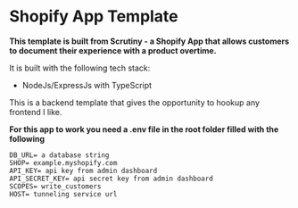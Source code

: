 # Shopify App Template

**This template is built from Scrutiny - a Shopify App that allows customers to document their experience with a product overtime.**

It is built with the following tech stack:
- NodeJs/ExpressJs with TypeScript


This is a backend template that gives the opportunity to hookup any frontend I like.

**For this app to work you need a .env file in the root folder filled with the following**

```
DB_URL= a database string
SHOP= example.myshopify.com
API_KEY= api key from admin dashboard
API_SECRET_KEY= api secret key from admin dashboard
SCOPES= write_customers
HOST= tunneling service url
```